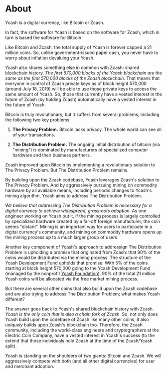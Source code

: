 # About

Ycash is a digital currency, like Bitcoin or Zcash.

In fact, the software for Ycash is based on the software for Zcash, which in
turn is based the software for Bitcoin.

Like Bitcoin and Zcash, the total supply of Ycash is forever capped a 21
million coins. So, unlike government-issued paper cash, you never have to worry
about inflation devaluing your Ycash.

Ycash also shares something else in common with Zcash: shared blockchain
history. *The first 570,000 blocks of the Ycash blockchain are the same as the
first 570,000 blocks of the Zcash blockchain.* That means that everyone in
control of Zcash private keys as of block height 570,000 (around July 18, 2019)
will be able to use those private keys to access the same amount of Ycash. So, those that
currently have a vested interest in the future of Zcash (by holding Zcash)
automatically have a vested interest in the future of Ycash.

Bitcoin is truly revolutionary, but it suffers from several problems, including
the following two key problems:

1. **The Privacy Problem.** Bitcoin lacks privacy. The whole world can see all of
your transactions.

2. **The Distribution Problem.** The ongoing initial distribution of bitcoin
(via "mining") is dominated by manufacturers of specialized computer hardware
and their business partners.

Zcash improved upon Bitcoin by implementing a revolutionary solution to The
Privacy Problem. But The Distribution Problem remains.

By building upon the Zcash codebase, Ycash leverages Zcash's solution to The
Privacy Problem. And by aggressively pursuing mining on commodity hardware by
all available means, including periodic changes to Ycash's mining algorithm,
Ycash aims to address The Distribution Problem.

*We believe that addressing The Distribution Problem is necessary for a digital
currency to achieve widespread, grassroots adoption.* As one engineer working
on Ycash put it, if the mining process is largely controlled by specialized
hardware created by a far-off foreign manufacturer, the coin seems "distant". Mining
is an important way for users to participate in a digital currency's community,
and mining on commodity hardware opens up the mining process up to a much
larger group of users.

Another key component of Ycash's approach to addressign The Distribution Problem is upholding a
promise that originated from Zcash: that 90% of the coins would be distributed
via the mining process. The structure of the Ycash Development Fund upholds that
promise: With 5% of the coins starting at block height 570,000 going to the
Ycash Development Fund (managed by the nonprofit [Ycash Foundation](/foundation)),
90% of the total 21 million Ycash coins will be allocated via the free market
mining process.

But there are several other coins that also build upon the Zcash codebase and
are also trying to address The Distribution Problem; what makes Ycash different?

The answer goes back to Ycash's shared blockchain history with Zcash. *Ycash is
the only coin that is also a chain fork of Zcash.* So, not only does
Ycash build upon the codebase of Zcash like many other coins,
it also *uniquely* builds upon Zcash's blockchain too. Therefore, the Zcash community,
including the world-class engineers and cryptographers at the Electric Coin
Company, have a vested interest in Ycash's success (to the extend that those
individuals hold Zcash at the time of the Zcash/Ycash split).

Ycash is standing on the shoulders of two giants: Bitcoin and Zcash. We will
aggressively compete with both (and all other digital currencies) for user and
merchant adoption.
